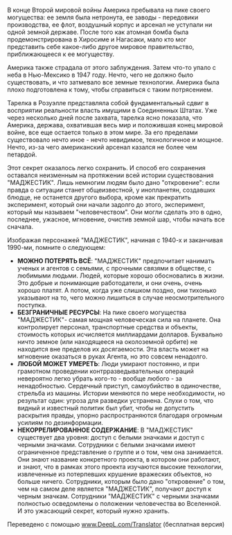 В конце Второй мировой войны Америка пребывала на пике своего могущества: ее земля была нетронута, ее заводы - передовики производства, ее флот, воздушный корпус и арсенал не уступали ни одной земной державе. После того как атомная бомба была продемонстрирована в Хиросиме и Нагасаки, мало кто мог представить себе какое-либо другое мировое правительство, приближающееся к ее могуществу.

Америка также страдала от этого заблуждения. Затем что-то упало с неба в Нью-Мексико в 1947 году. Нечто, чего не должно было существовать, и что затмевало все земные технологии. Америка была плохо подготовлена к тому, чтобы справиться с таким потрясением.

Тарелка в Розуэлле представляла собой фундаментальный сдвиг в восприятии реальности власть имущими в Соединенных Штатах. Уже через несколько дней после захвата, тарелка ясно показала, что Америка, держава, охватившая весь мир и положившая конец мировой войне, все еще остается только в этом мире. За его пределами существовало нечто иное - нечто невидимое, технологичное и мощное. Нечто, из-за чего американский арсенал казался не более чем петардой.

Этот секрет оказалось легко сохранить. И способ его сохранения оставался неизменным на протяжении всей истории существования "МАДЖЕСТИК". Лишь немногим людям было дано "откровение": если правда о ситуации станет общеизвестной, у инопланетян, создавших блюдце, не останется другого выбора, кроме как прекратить эксперимент, который они начали задолго до этого, эксперимент, который мы называем "человечеством". Они могли сделать это в одно, последнее, ужасное, мгновение, очистив земной шар, чтобы начать все сначала.

Изображая персонажей "МАДЖЕСТИК", начиная с 1940-х и заканчивая 1990-ми, помните о следующем: 

- **МОЖНО ПОТЕРЯТЬ ВСЁ**: "МАДЖЕСТИК" предпочитает нанимать ученых и агентов с семьями, с прочными связями в обществе, с любимыми людьми. Людей, которые хорошо обосновались в жизни. Это добрые и понимающие работодатели, и они очень, очень хорошо платят. А потом, когда уже слишком поздно, они тихонько указывают на то, чего можно лишиться в случае неосмотрительного поступка.
- **БЕЗГРАНИЧНЫЕ РЕСУРСЫ**: На пике своего могущества "МАДЖЕСТИК"- самая мощная человеческая сила на планете. Она контролирует персонал, транспортные средства и объекты, стоимость которых исчисляется миллиардами долларов. Буквально ничто земное (или находящееся на околоземной орбите) не находится вне пределов их  досягаемости. Эта власть может на мгновение оказаться в руках Агента, но это совсем ненадолго.
- **ЛЮБОЙ МОЖЕТ УМЕРЕТЬ**: Люди умирают постоянно, и при грамотном проведении контрразведывательных операций невероятно легко убрать кого-то - вообще любого - за ненадобностью. Сердечный приступ, самоубийство в одиночестве, стрельба из машины. Истории меняются по мере необходимости, но результат один: угроза для разведки устранена. Слухи о том, что видный и известный политик был убит, чтобы не допустить раскрытия правды, упорно распространяются благодаря огромным усилиям по дезинформации.
- **НЕКОРРЕЛИРОВАННОЕ СОДЕРЖАНИЕ**: В "МАДЖЕСТИК" существует два уровня: доступ с белыми значками и доступ с черными значками. Сотрудники с белыми значками имеют ограниченное представление о группе и о том, чем она занимается. Они знают название конкретного проекта, в котором они работают, и знают, что в рамках этого проекта изучаются высокие технологии, извлеченные из потерпевших крушение вражеских объектов, но больше ничего. Сотрудники, которым было дано "откровение" о том, чем на самом деле является "МАДЖЕСТИК", получают доступ к черным значкам. Сотрудники "МАДЖЕСТИК" с черными значками полностью осведомлены о положении человечества во Вселенной. И это ужасающий секрет, который нужно хранить.

Переведено с помощью www.DeepL.com/Translator (бесплатная версия)